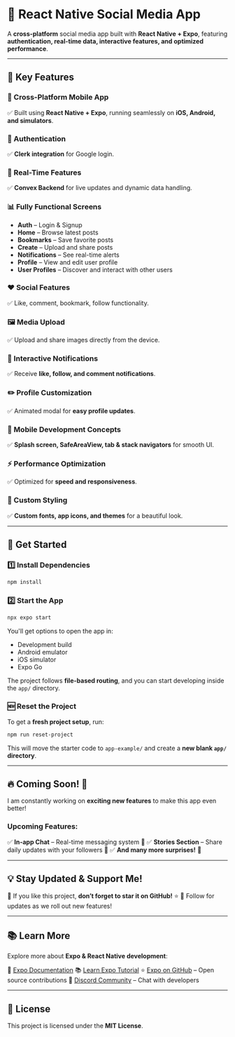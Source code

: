 # 🚀 React Native Social Media App

A **cross-platform** social media app built with **React Native + Expo**, featuring **authentication, real-time data, interactive features, and optimized performance**.

---

## 🌟 Key Features

### 📱 Cross-Platform Mobile App
✅ Built using **React Native + Expo**, running seamlessly on **iOS, Android, and simulators**.

### 🔐 Authentication
✅ **Clerk integration** for Google login.

### 🔄 Real-Time Features
✅ **Convex Backend** for live updates and dynamic data handling.

### 📊 Fully Functional Screens
- **Auth** – Login & Signup
- **Home** – Browse latest posts
- **Bookmarks** – Save favorite posts
- **Create** – Upload and share posts
- **Notifications** – See real-time alerts
- **Profile** – View and edit user profile
- **User Profiles** – Discover and interact with other users

### ❤️ Social Features
✅ Like, comment, bookmark, follow functionality.

### 🖼️ Media Upload
✅ Upload and share images directly from the device.

### 🔔 Interactive Notifications
✅ Receive **like, follow, and comment notifications**.

### ✏️ Profile Customization
✅ Animated modal for **easy profile updates**.

### 📱 Mobile Development Concepts
✅ **Splash screen, SafeAreaView, tab & stack navigators** for smooth UI.

### ⚡ Performance Optimization
✅ Optimized for **speed and responsiveness**.

### 🎨 Custom Styling
✅ **Custom fonts, app icons, and themes** for a beautiful look.

---

## 🚀 Get Started

### 1️⃣ Install Dependencies
```bash
npm install
```

### 2️⃣ Start the App
```bash
npx expo start
```
You'll get options to open the app in:
- Development build
- Android emulator
- iOS simulator
- Expo Go

The project follows **file-based routing**, and you can start developing inside the `app/` directory.

### 🆕 Reset the Project
To get a **fresh project setup**, run:
```bash
npm run reset-project
```
This will move the starter code to `app-example/` and create a **new blank `app/` directory**.

---

## 🔥 Coming Soon! 🚀
I am constantly working on **exciting new features** to make this app even better!

### Upcoming Features:
✅ **In-app Chat** – Real-time messaging system 📩
✅ **Stories Section** – Share daily updates with your followers 📸
✅ **And many more surprises!** 🎉

---

## 💡 Stay Updated & Support Me!
💙 If you like this project, **don’t forget to star it on GitHub!** ⭐
🔔 Follow for updates as we roll out new features!

---

## 📚 Learn More
Explore more about **Expo & React Native development**:

📖 [Expo Documentation](https://docs.expo.dev/)
📚 [Learn Expo Tutorial](https://expo.dev/learn)
⭐ [Expo on GitHub](https://github.com/expo) – Open source contributions
💬 [Discord Community](https://discord.gg/expo) – Chat with developers

---

## 📜 License
This project is licensed under the **MIT License**.

